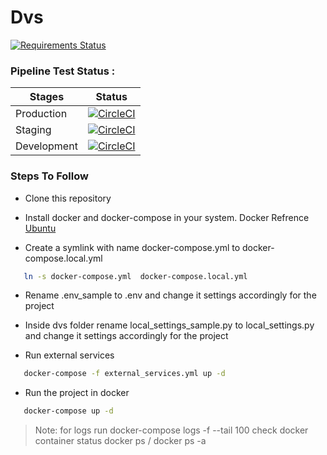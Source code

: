 # Dvs

[![Requirements Status](https://requires.io/github/dfid-dvs/server/requirements.svg?branch=master)](https://requires.io/github/dfid-dvs/server/requirements/?branch=master)

### Pipeline Test Status :

| Stages | Status |
| ------ | ------ |
|  Production | [![CircleCI](https://circleci.com/gh/dfid-dvs/server/tree/master.svg?style=svg)](https://circleci.com/gh/dfid-dvs/server/tree/master) |
| Staging  | [![CircleCI](https://circleci.com/gh/naxadeve/dvsphase2/tree/master.svg?style=svg)](https://circleci.com/gh/naxadeve/dvsphase2/tree/master) |
| Development | [![CircleCI](https://circleci.com/gh/naxadeve/dvsphase2/tree/test-server-setup.svg?style=svg)](https://circleci.com/gh/naxadeve/dvsphase2/tree/test-server-setup)

### Steps To Follow

- Clone this repository

- Install docker and docker-compose in your system.
 Docker Refrence [Ubuntu](https://docs.docker.com/install/linux/docker-ce/ubuntu/)

- Create a symlink with name docker-compose.yml to docker-compose.local.yml
```sh
   ln -s docker-compose.yml  docker-compose.local.yml
 ```


- Rename .env_sample to .env and change it settings accordingly for the project

- Inside dvs folder rename local_settings_sample.py to local_settings.py and change it settings accordingly for the project

- Run external services
```sh
   docker-compose -f external_services.yml up -d
 ```

- Run the project in docker
```sh
   docker-compose up -d
 ```

>Note:
> for logs run docker-compose logs -f --tail 100
>check docker container status docker ps / docker ps -a
